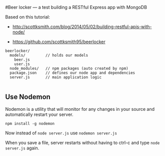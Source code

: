 #Beer locker — a test building a RESTful Express app with MongoDB

Based on this tutorial:

- http://scottksmith.com/blog/2014/05/02/building-restful-apis-with-node/

- https://github.com/scottksmith95/beerlocker

```
beerlocker/
  models/         // holds our models
    beer.js
    user.js
  node_modules/   // npm packages (auto created by npm)
  package.json    // defines our node app and dependencies
  server.js       // main application logic
  
```

## Use Nodemon

Nodemon is a utility that will monitor for any changes in your source and automatically restart your server.

```npm install -g nodemon```

Now instead of ```node server.js``` use ```nodemon server.js```

When you save a file, server restarts without having to ctrl-c and type ```node server.js``` again.

